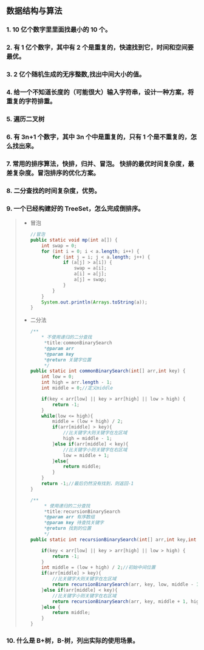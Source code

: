 ## 数据结构与算法

### 1. 10 亿个数字里里面找最小的 10 个。



### 2. 有 1 亿个数字，其中有 2 个是重复的，快速找到它，时间和空间要最优。



### 3. 2 亿个随机生成的无序整数,找出中间大小的值。



### 4. 给一个不知道长度的（可能很大）输入字符串，设计一种方案，将重复的字符排重。



### 5. 遍历二叉树



### 6. 有 3n+1 个数字，其中 3n 个中是重复的，只有 1 个是不重复的，怎么找出来。



### 7. 常用的排序算法，快排，归并、冒泡。 快排的最优时间复杂度，最差复杂度。冒泡排序的优化方案。



### 8. 二分查找的时间复杂度，优势。



### 9. 一个已经构建好的 TreeSet，怎么完成倒排序。

> * 冒泡
>
>   ```java
>   //冒泡
>   public static void mp(int a[]) {
>       int swap = 0;
>       for (int i = 0; i < a.length; i++) {
>           for (int j = i; j < a.length; j++) {
>               if (a[j] > a[i]) {
>                   swap = a[i];
>                   a[i] = a[j];
>                   a[j] = swap;
>               }
>           }
>       }
>       System.out.println(Arrays.toString(a));
>   }
>   ```
>
> * 二分法
>
>   ```java
>   /**
>   	* 不使用递归的二分查找
>        *title:commonBinarySearch
>        *@param arr
>        *@param key
>        *@return 关键字位置
>        */
>   public static int commonBinarySearch(int[] arr,int key) {
>       int low = 0;
>       int high = arr.length - 1;
>       int middle = 0;//定义middle
>   
>       if(key < arr[low] || key > arr[high] || low > high) {
>           return -1;
>       }
>       while(low <= high){
>           middle = (low + high) / 2;
>           if(arr[middle] > key){
>               //比关键字大则关键字在左区域
>               high = middle - 1;
>           }else if(arr[middle] < key){
>               //比关键字小则关键字在右区域
>               low = middle + 1;
>           }else{
>               return middle;
>           }
>       }
>       return -1;//最后仍然没有找到，则返回-1
>   }
>   
>   /**
>   	 * 使用递归的二分查找
>   	 *title:recursionBinarySearch
>   	 *@param arr 有序数组
>   	 *@param key 待查找关键字
>   	 *@return 找到的位置
>   	 */
>   public static int recursionBinarySearch(int[] arr,int key,int low,int high) {
>   
>       if(key < arr[low] || key > arr[high] || low > high) {
>           return -1;				
>       }
>       int middle = (low + high) / 2;//初始中间位置
>       if(arr[middle] > key){
>           //比关键字大则关键字在左区域
>           return recursionBinarySearch(arr, key, low, middle - 1);
>       }else if(arr[middle] < key){
>           //比关键字小则关键字在右区域
>           return recursionBinarySearch(arr, key, middle + 1, high);
>       }else {
>           return middle;
>       }	
>   }
>   ```

### 10. 什么是 B+树，B-树，列出实际的使用场景。



> 

